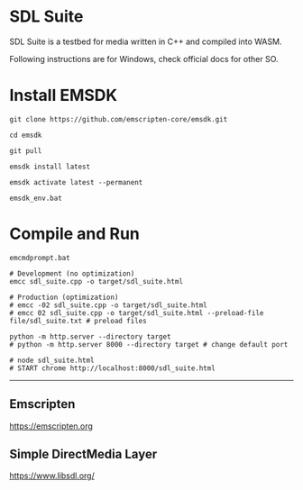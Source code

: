 # SDL Suite

SDL Suite is a testbed for media written in C++ and compiled into WASM.

Following instructions are for Windows, check official docs for other SO.

# Install EMSDK

```
git clone https://github.com/emscripten-core/emsdk.git

cd emsdk

git pull

emsdk install latest

emsdk activate latest --permanent

emsdk_env.bat
```

# Compile and Run

```
emcmdprompt.bat

# Development (no optimization)
emcc sdl_suite.cpp -o target/sdl_suite.html

# Production (optimization)
# emcc -02 sdl_suite.cpp -o target/sdl_suite.html
# emcc 02 sdl_suite.cpp -o target/sdl_suite.html --preload-file file/sdl_suite.txt # preload files

python -m http.server --directory target
# python -m http.server 8000 --directory target # change default port

# node sdl_suite.html
# START chrome http://localhost:8000/sdl_suite.html
```

----

## Emscripten 

https://emscripten.org

## Simple DirectMedia Layer

https://www.libsdl.org/
